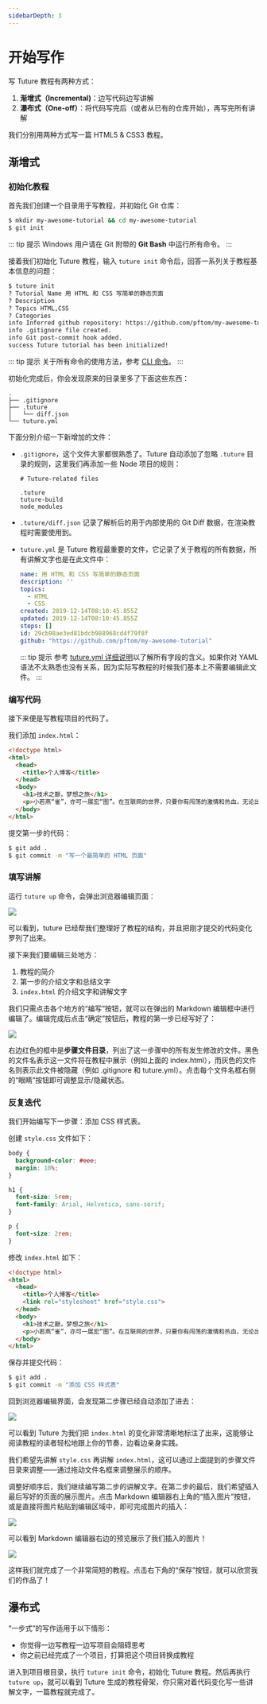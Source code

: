 ```yaml
---
sidebarDepth: 3
---
```


# 开始写作

写 Tuture 教程有两种方式：

1. **渐增式（Incremental)**：边写代码边写讲解
2. **瀑布式（One-off）**：将代码写完后（或者从已有的仓库开始），再写完所有讲解

我们分别用两种方式写一篇 HTML5 & CSS3 教程。

## 渐增式

### 初始化教程

首先我们创建一个目录用于写教程，并初始化 Git 仓库：

```bash
$ mkdir my-awesome-tutorial && cd my-awesome-tutorial
$ git init
```

::: tip 提示
Windows 用户请在 Git 附带的 **Git Bash** 中运行所有命令。
:::

接着我们初始化 Tuture 教程，输入 `tuture init` 命令后，回答一系列关于教程基本信息的问题：

```bash
$ tuture init
? Tutorial Name 用 HTML 和 CSS 写简单的静态页面
? Description
? Topics HTML,CSS
? Categories
info Inferred github repository: https://github.com/pftom/my-awesome-tutorial. Feel free to revise or delete it.
info .gitignore file created.
info Git post-commit hook added.
success Tuture tutorial has been initialized!
```

::: tip 提示
关于所有命令的使用方法，参考 [CLI 命令](/reference/cli-commands.md)。
:::

初始化完成后，你会发现原来的目录里多了下面这些东西：

```
.
├── .gitignore
├── .tuture
│   └── diff.json
└── tuture.yml
```

下面分别介绍一下新增加的文件：

- `.gitignore`，这个文件大家都很熟悉了。Tuture 自动添加了忽略 `.tuture` 目录的规则，这里我们再添加一些 Node 项目的规则：

  ```
  # Tuture-related files
  
  .tuture
  tuture-build
  node_modules
  ```

- `.tuture/diff.json` 记录了解析后的用于内部使用的 Git Diff 数据，在渲染教程时需要使用到。

- `tuture.yml` 是 Tuture 教程最重要的文件，它记录了关于教程的所有数据，所有讲解文字也是在此文件中：

  ```yaml
  name: 用 HTML 和 CSS 写简单的静态页面
  description: ''
  topics:
    - HTML
    - CSS
  created: 2019-12-14T08:10:45.855Z
  updated: 2019-12-14T08:10:45.855Z
  steps: []
  id: 29cb98ae3ed81bdcb988968cd4f79f8f
  github: "https://github.com/pftom/my-awesome-tutorial"
  ```
  
  ::: tip 提示
  参考 [tuture.yml 详细说明](/reference/tuture-yml-spec.md)以了解所有字段的含义。如果你对 YAML 语法不太熟悉也没有关系，因为实际写教程的时候我们基本上不需要编辑此文件。
  :::

### 编写代码

接下来便是写教程项目的代码了。

我们添加 `index.html`：

```html
<!doctype html>
<html>
  <head>
    <title>个人博客</title>
  </head>
  <body>
    <h1>技术之巅，梦想之旅</h1>
    <p>小若燕“雀”，亦可一展宏“图”。在互联网的世界，只要你有闯荡的激情和热血，无论出身，无论背景，终能一飞冲天，实现自身的理想和价值。</p>
  </body>
</html>
```

提交第一步的代码：

```bash
$ git add .
$ git commit -m "写一个最简单的 HTML 页面"
```

### 填写讲解

运行 `tuture up` 命令，会弹出浏览器编辑页面：

![](../assets/s1.png)

可以看到，tuture 已经帮我们整理好了教程的结构，并且把刚才提交的代码变化罗列了出来。

接下来我们要编辑三处地方：

1. 教程的简介
2. 第一步的介绍文字和总结文字
3. `index.html` 的介绍文字和讲解文字

我们只需点击各个地方的“编写”按钮，就可以在弹出的 Markdown 编辑框中进行编辑了。编辑完成后点击“确定”按钮后，教程的第一步已经写好了：

![](../assets/s2.png)

右边红色的框中是**步骤文件目录**，列出了这一步骤中的所有发生修改的文件。黑色的文件名表示这一文件将在教程中展示（例如上面的 index.html），而灰色的文件名则表示此文件被隐藏（例如 .gitignore 和 tuture.yml）。点击每个文件名框右侧的“眼睛”按钮即可调整显示/隐藏状态。

### 反复迭代

我们开始编写下一步骤：添加 CSS 样式表。

创建 `style.css` 文件如下：

```css
body {
  background-color: #eee;
  margin: 10%;
}

h1 {
  font-size: 5rem;
  font-family: Arial, Helvetica, sans-serif;
}

p {
  font-size: 2rem;
}
```

修改 `index.html` 如下：

```html
<!doctype html>
<html>
  <head>
    <title>个人博客</title>
    <link rel="stylesheet" href="style.css">
  </head>
  <body>
    <h1>技术之巅，梦想之旅</h1>
    <p>小若燕“雀”，亦可一展宏“图”。在互联网的世界，只要你有闯荡的激情和热血，无论出身，无论背景，终能一飞冲天，实现自身的理想和价值。</p>
  </body>
</html>
```

保存并提交代码：

```bash
$ git add .
$ git commit -m "添加 CSS 样式表"
```

回到浏览器编辑界面，会发现第二步骤已经自动添加了进去：

![](../assets/s3.png)

可以看到 Tuture 为我们把 `index.html` 的变化非常清晰地标注了出来，这能够让阅读教程的读者轻松地跟上你的节奏，边看边亲身实践。

我们希望先讲解 `style.css` 再讲解 `index.html`，这可以通过上面提到的步骤文件目录来调整——通过拖动文件名框来调整展示的顺序。

调整好顺序后，我们继续编写第二步的讲解文字。在第二步的最后，我们希望插入最后写好的页面的展示图片。点击 Markdown 编辑器右上角的“插入图片”按钮，或是直接将图片粘贴到编辑区域中，即可完成图片的插入：

![](../assets/s4.png)

可以看到 Markdown 编辑器右边的预览展示了我们插入的图片！

![](../assets/s5.png)

这样我们就完成了一个非常简短的教程。点击右下角的“保存”按钮，就可以欣赏我们的作品了！

## 瀑布式

“一步式”的写作适用于以下情形：

- 你觉得一边写教程一边写项目会阻碍思考
- 你之前已经完成了一个项目，打算把这个项目转换成教程

进入到项目根目录，执行 `tuture init` 命令，初始化 Tuture 教程。然后再执行 `tuture up`，就可以看到 Tuture 生成的教程骨架，你只需对着代码变化写一些讲解文字，一篇教程就完成了。
